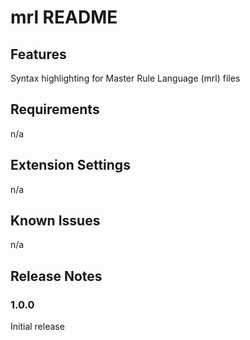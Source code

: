 # mrl README

## Features

Syntax highlighting for Master Rule Language (mrl) files

## Requirements

n/a

## Extension Settings

n/a

## Known Issues

n/a

## Release Notes

### 1.0.0

Initial release